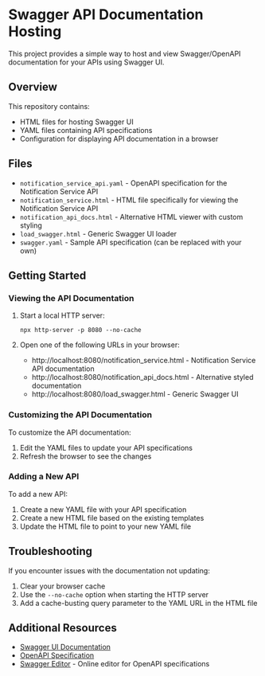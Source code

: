 # Swagger API Documentation Hosting

This project provides a simple way to host and view Swagger/OpenAPI documentation for your APIs using Swagger UI.

## Overview

This repository contains:

- HTML files for hosting Swagger UI
- YAML files containing API specifications
- Configuration for displaying API documentation in a browser

## Files

- `notification_service_api.yaml` - OpenAPI specification for the Notification Service API
- `notification_service.html` - HTML file specifically for viewing the Notification Service API
- `notification_api_docs.html` - Alternative HTML viewer with custom styling
- `load_swagger.html` - Generic Swagger UI loader
- `swagger.yaml` - Sample API specification (can be replaced with your own)

## Getting Started

### Viewing the API Documentation

1. Start a local HTTP server:
   ```
   npx http-server -p 8080 --no-cache
   ```

2. Open one of the following URLs in your browser:
   - http://localhost:8080/notification_service.html - Notification Service API documentation
   - http://localhost:8080/notification_api_docs.html - Alternative styled documentation
   - http://localhost:8080/load_swagger.html - Generic Swagger UI

### Customizing the API Documentation

To customize the API documentation:

1. Edit the YAML files to update your API specifications
2. Refresh the browser to see the changes

### Adding a New API

To add a new API:

1. Create a new YAML file with your API specification
2. Create a new HTML file based on the existing templates
3. Update the HTML file to point to your new YAML file

## Troubleshooting

If you encounter issues with the documentation not updating:

1. Clear your browser cache
2. Use the `--no-cache` option when starting the HTTP server
3. Add a cache-busting query parameter to the YAML URL in the HTML file

## Additional Resources

- [Swagger UI Documentation](https://swagger.io/tools/swagger-ui/)
- [OpenAPI Specification](https://swagger.io/specification/)
- [Swagger Editor](https://editor.swagger.io/) - Online editor for OpenAPI specifications

